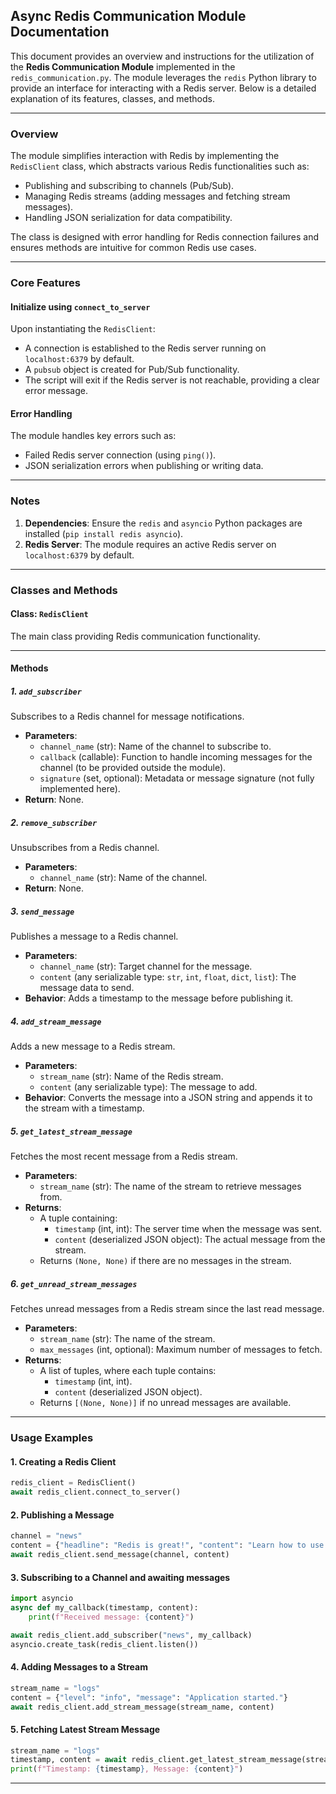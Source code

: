 ## Async Redis Communication Module Documentation

This document provides an overview and instructions for the utilization of the **Redis Communication Module** implemented in the `redis_communication.py`. The module leverages the `redis` Python library to provide an interface for interacting with a Redis server. Below is a detailed explanation of its features, classes, and methods.

---

### **Overview**

The module simplifies interaction with Redis by implementing the `RedisClient` class, which abstracts various Redis functionalities such as:
- Publishing and subscribing to channels (Pub/Sub).
- Managing Redis streams (adding messages and fetching stream messages).
- Handling JSON serialization for data compatibility.

The class is designed with error handling for Redis connection failures and ensures methods are intuitive for common Redis use cases.

---

### **Core Features**

#### **Initialize using `connect_to_server`**
Upon instantiating the `RedisClient`:
- A connection is established to the Redis server running on `localhost:6379` by default.
- A `pubsub` object is created for Pub/Sub functionality.
- The script will exit if the Redis server is not reachable, providing a clear error message.

#### **Error Handling**
The module handles key errors such as:
- Failed Redis server connection (using `ping()`).
- JSON serialization errors when publishing or writing data.

---

### **Notes**
1. **Dependencies**: Ensure the `redis` and `asyncio` Python packages are installed (`pip install redis asyncio`).
2. **Redis Server**: The module requires an active Redis server on `localhost:6379` by default.

---

### **Classes and Methods**

#### **Class: `RedisClient`**

The main class providing Redis communication functionality.

---

#### **Methods**

##### **1. `add_subscriber`**
Subscribes to a Redis channel for message notifications.
- **Parameters**:
  - `channel_name` (str): Name of the channel to subscribe to.
  - `callback` (callable): Function to handle incoming messages for the channel (to be provided outside the module).
  - `signature` (set, optional): Metadata or message signature (not fully implemented here).
- **Return**: None.

##### **2. `remove_subscriber`**
Unsubscribes from a Redis channel.
- **Parameters**:
  - `channel_name` (str): Name of the channel.
- **Return**: None.

##### **3. `send_message`**
Publishes a message to a Redis channel.
- **Parameters**:
  - `channel_name` (str): Target channel for the message.
  - `content` (any serializable type: `str`, `int`, `float`, `dict`, `list`): The message data to send.
- **Behavior**: Adds a timestamp to the message before publishing it.

##### **4. `add_stream_message`**
Adds a new message to a Redis stream.
- **Parameters**:
  - `stream_name` (str): Name of the Redis stream.
  - `content` (any serializable type): The message to add.
- **Behavior**: Converts the message into a JSON string and appends it to the stream with a timestamp.

##### **5. `get_latest_stream_message`**
Fetches the most recent message from a Redis stream.
- **Parameters**:
  - `stream_name` (str): The name of the stream to retrieve messages from.
- **Returns**:
  - A tuple containing:
    - `timestamp` (int, int): The server time when the message was sent.
    - `content` (deserialized JSON object): The actual message from the stream.
  - Returns `(None, None)` if there are no messages in the stream.

##### **6. `get_unread_stream_messages`**
Fetches unread messages from a Redis stream since the last read message.
- **Parameters**:
  - `stream_name` (str): The name of the stream.
  - `max_messages` (int, optional): Maximum number of messages to fetch.
- **Returns**: 
  - A list of tuples, where each tuple contains:
    - `timestamp` (int, int).
    - `content` (deserialized JSON object).
  - Returns `[(None, None)]` if no unread messages are available.

---

### **Usage Examples**

#### **1. Creating a Redis Client**
```python
redis_client = RedisClient()
await redis_client.connect_to_server()
```

#### **2. Publishing a Message**

```python
channel = "news"
content = {"headline": "Redis is great!", "content": "Learn how to use Redis in Python easily."}
await redis_client.send_message(channel, content)
```

#### **3. Subscribing to a Channel and awaiting messages**
```python
import asyncio
async def my_callback(timestamp, content):
    print(f"Received message: {content}")

await redis_client.add_subscriber("news", my_callback)
asyncio.create_task(redis_client.listen())
```

#### **4. Adding Messages to a Stream**
```python
stream_name = "logs"
content = {"level": "info", "message": "Application started."}
await redis_client.add_stream_message(stream_name, content)
```

#### **5. Fetching Latest Stream Message**
```python
stream_name = "logs"
timestamp, content = await redis_client.get_latest_stream_message(stream_name)
print(f"Timestamp: {timestamp}, Message: {content}")
```

---
